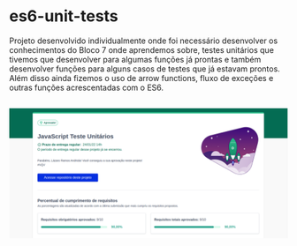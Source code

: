 # es6-unit-tests

Projeto desenvolvido individualmente onde foi necessário desenvolver os conhecimentos do Bloco 7 onde aprendemos sobre, testes unitários que tivemos que desenvolver para algumas funções já prontas e também desenvolver funções para alguns casos de testes que já estavam prontos. Além disso ainda fizemos o uso de arrow functions, fluxo de exceções e outras funções acrescentadas com o ES6.

##

![](https://github.com/lazaroor/es6-unit-tests/blob/main/Aprova%C3%A7%C3%A3o%20unit%20tests.png?raw=true)
